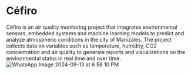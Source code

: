 # Céfiro
Céfiro is an air quality monitoring project that integrates environmental sensors, embedded systems and machine learning models to predict and analyze atmospheric conditions in the city of Manizales. The project collects data on variables such as temperature, humidity, CO2 concentration and air quality to generate reports and visualizations on the environmental status in real time and over time.
![WhatsApp Image 2024-09-13 at 6 58 10 PM](https://github.com/user-attachments/assets/2f0fff7a-9f18-4ee9-9e34-d900a8a1b99f)
